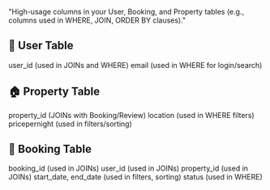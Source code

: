 "High-usage columns in your User, Booking, and Property tables (e.g., columns used in WHERE, JOIN, ORDER BY clauses)."

## 🧍 User Table
user_id (used in JOINs and WHERE)
email (used in WHERE for login/search)

## 🏠 Property Table
property_id (JOINs with Booking/Review)
location (used in WHERE filters)
pricepernight (used in filters/sorting)

## 📘 Booking Table
booking_id (used in JOINs)
user_id (used in JOINs)
property_id (used in JOINs)
start_date, end_date (used in filters, sorting)
status (used in WHERE)
